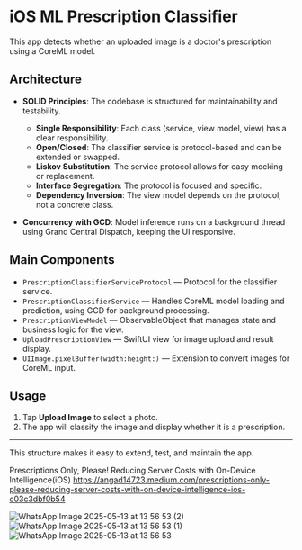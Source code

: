 # iOS ML Prescription Classifier

This app detects whether an uploaded image is a doctor's prescription using a CoreML model.

## Architecture

- **SOLID Principles**: The codebase is structured for maintainability and testability.
  - **Single Responsibility**: Each class (service, view model, view) has a clear responsibility.
  - **Open/Closed**: The classifier service is protocol-based and can be extended or swapped.
  - **Liskov Substitution**: The service protocol allows for easy mocking or replacement.
  - **Interface Segregation**: The protocol is focused and specific.
  - **Dependency Inversion**: The view model depends on the protocol, not a concrete class.

- **Concurrency with GCD**: Model inference runs on a background thread using Grand Central Dispatch, keeping the UI responsive.

## Main Components

- `PrescriptionClassifierServiceProtocol` — Protocol for the classifier service.
- `PrescriptionClassifierService` — Handles CoreML model loading and prediction, using GCD for background processing.
- `PrescriptionViewModel` — ObservableObject that manages state and business logic for the view.
- `UploadPrescriptionView` — SwiftUI view for image upload and result display.
- `UIImage.pixelBuffer(width:height:)` — Extension to convert images for CoreML input.

## Usage

1. Tap **Upload Image** to select a photo.
2. The app will classify the image and display whether it is a prescription.

---

This structure makes it easy to extend, test, and maintain the app.

Prescriptions Only, Please! Reducing Server Costs with On-Device Intelligence(iOS)
https://angad14723.medium.com/prescriptions-only-please-reducing-server-costs-with-on-device-intelligence-ios-c03c3dbf0b54

![WhatsApp Image 2025-05-13 at 13 56 53 (2)](https://github.com/user-attachments/assets/023d9749-e1bb-4e46-8bf3-f2dc21578d17)
![WhatsApp Image 2025-05-13 at 13 56 53 (1)](https://github.com/user-attachments/assets/7fde4d9d-beaf-457d-beea-94f31370a88b)
![WhatsApp Image 2025-05-13 at 13 56 53](https://github.com/user-attachments/assets/d49d4986-fa39-44d4-b662-6934b5d26935)
